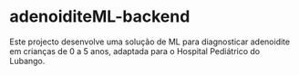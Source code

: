# adenoiditeML-backend
Este projecto desenvolve uma solução de ML para diagnosticar adenoidite em crianças de 0 a 5 anos, adaptada para o Hospital Pediátrico do Lubango.
